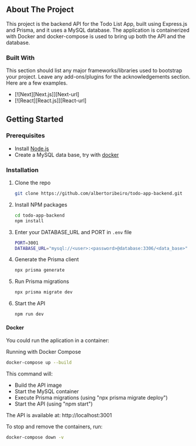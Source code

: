 <!-- ABOUT THE PROJECT -->
## About The Project

This project is the backend API for the Todo List App, built using Express.js and Prisma, and it uses a MySQL database. 
The application is containerized with Docker and docker-compose is used to bring up both the API and the database.



### Built With

This section should list any major frameworks/libraries used to bootstrap your project. Leave any add-ons/plugins for the acknowledgements section. Here are a few examples.

* [![Next][Next.js]][Next-url]
* [![React][React.js]][React-url]

 

<!-- GETTING STARTED -->
## Getting Started



### Prerequisites

- Install [Node.js](https://nodejs.org/en/)
- Create a MySQL data base, try with [docker](https://medium.com/@maravondra/mysql-in-docker-d7bb1e304473) 

### Installation

1. Clone the repo
   ```sh
   git clone https://github.com/albertoribeiro/todo-app-backend.git
   ```
2. Install NPM packages
   ```sh
   cd todo-app-backend
   npm install
   ```
3. Enter your DATABASE_URL and PORT in `.env` file
   ```sh
   PORT=3001
   DATABASE_URL="mysql://<user>:<password>@database:3306/<data_base>"
   ```
4. Generate the Prisma client
   ```sh
   npx prisma generate
   ```
5. Run Prisma migrations
   ```sh
   npx prisma migrate dev
   ```
6. Start the API
   ```sh
   npm run dev 
   ```
#### Docker
  You could run the aplication in a container:

  Running with Docker Compose
  ```sh
  docker-compose up --build
  ```

  This command will:
- Build the API image
- Start the MySQL container
- Execute Prisma migrations (using "npx prisma migrate deploy")
- Start the API (using "npm start")

The API is available at: http://localhost:3001

To stop and remove the containers, run:
```sh
docker-compose down -v
```
  
<!-- USAGE EXAMPLES -->